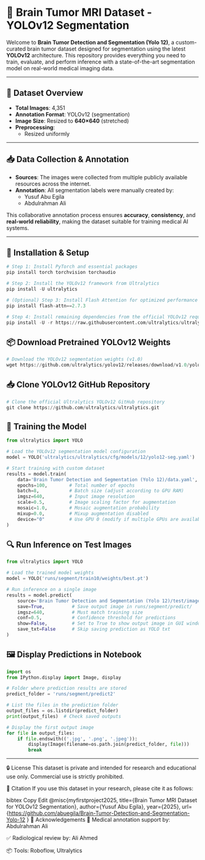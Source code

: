 # 🧠 Brain Tumor MRI Dataset - YOLOv12 Segmentation

Welcome to **Brain Tumor Detection and Segmentation (Yolo 12)**, a custom-curated brain tumor dataset designed for segmentation using the latest **YOLOv12** architecture. This repository provides everything you need to train, evaluate, and perform inference with a state-of-the-art segmentation model on real-world medical imaging data.

---

## 📂 Dataset Overview

- **Total Images**: 4,351  
- **Annotation Format**: YOLOv12 (segmentation)  
- **Image Size**: Resized to **640×640** (stretched)  
- **Preprocessing**:
  - Resized uniformly  
---

## 📥 Data Collection & Annotation

- **Sources**: The images were collected from multiple publicly available resources across the internet.
- **Annotation**: All segmentation labels were manually created by:
  - Yusuf Abu Egila
  - Abdulrahman Ali

This collaborative annotation process ensures **accuracy**, **consistency**, and **real-world reliability**, making the dataset suitable for training medical AI systems.

---

## 🔧 Installation & Setup
```python
# Step 1: Install PyTorch and essential packages
pip install torch torchvision torchaudio

# Step 2: Install the YOLOv12 framework from Ultralytics
pip install -U ultralytics

# (Optional) Step 3: Install Flash Attention for optimized performance
pip install flash-attn==2.7.3

# Step 4: Install remaining dependencies from the official YOLOv12 requirements file
pip install -U -r https://raw.githubusercontent.com/ultralytics/ultralytics/master/requirements.txt
 ```
## 📦 Download Pretrained YOLOv12 Weights
```python
# Download the YOLOv12 segmentation weights (v1.0)
wget https://github.com/ultralytics/yolov12/releases/download/v1.0/yolov12s-seg.pt -O yolov12s-seg.pt
```

## 📥 Clone YOLOv12 GitHub Repository
```python
# Clone the official Ultralytics YOLOv12 GitHub repository
git clone https://github.com/ultralytics/ultralytics.git
```

## 🧠 Training the Model
```python
from ultralytics import YOLO

# Load the YOLOv12 segmentation model configuration
model = YOLO('ultralytics/ultralytics/cfg/models/12/yolo12-seg.yaml')

# Start training with custom dataset
results = model.train(
    data='Brain Tumor Detection and Segmentation (Yolo 12)/data.yaml',  # Path to data.yaml
    epochs=100,        # Total number of epochs
    batch=8,           # Batch size (adjust according to GPU RAM)
    imgsz=640,         # Input image resolution
    scale=0.5,         # Image scaling factor for augmentation
    mosaic=1.0,        # Mosaic augmentation probability
    mixup=0.0,         # Mixup augmentation disabled
    device="0"         # Use GPU 0 (modify if multiple GPUs are available)
)
```

## 🔍 Run Inference on Test Images
```python
from ultralytics import YOLO

# Load the trained model weights
model = YOLO('runs/segment/train10/weights/best.pt')

# Run inference on a single image
results = model.predict(
    source='Brain Tumor Detection and Segmentation (Yolo 12)/test/images/sample.jpg',  # Replace with your image path
    save=True,          # Save output image in runs/segment/predict/
    imgsz=640,          # Must match training size
    conf=0.5,           # Confidence threshold for predictions
    show=False,         # Set to True to show output image in GUI window
    save_txt=False      # Skip saving prediction as YOLO txt
)
```

## 🖼️ Display Predictions in Notebook
```python
import os
from IPython.display import Image, display

# Folder where prediction results are stored
predict_folder = 'runs/segment/predict2'

# List the files in the prediction folder
output_files = os.listdir(predict_folder)
print(output_files)  # Check saved outputs

# Display the first output image
for file in output_files:
    if file.endswith(('.jpg', '.png', '.jpeg')):
        display(Image(filename=os.path.join(predict_folder, file)))
        break
```

---

🔒 License
This dataset is private and intended for research and educational use only.
Commercial use is strictly prohibited.

🧾 Citation
If you use this dataset in your research, please cite it as follows:

bibtex
Copy
Edit
@misc{myfirstproject2025,
  title={Brain Tumor MRI Dataset for YOLOv12 Segmentation},
  author={Yusuf Abu Egila},
  year={2025},
  url={https://github.com/abuegila/Brain-Tumor-Detection-and-Segmentation-Yolo-12
}
🙌 Acknowledgements
🧠 Medical annotation support by: Abdulrahman Ali

✅ Radiological review by: Ali Ahmed

📦 Tools: Roboflow, Ultralytics
